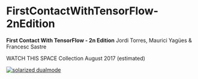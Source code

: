 # FirstContactWithTensorFlow-2nEdition

**First Contact With TensorFlow - 2n Edition**
Jordi Torres, Maurici Yagües & Francesc Sastre

WATCH THIS SPACE Collection
August 2017 (estimated)

[![solarized dualmode](http://jorditorres.org/wp-content/uploads/2016/02/TentativeBookCover.png)](#features)
